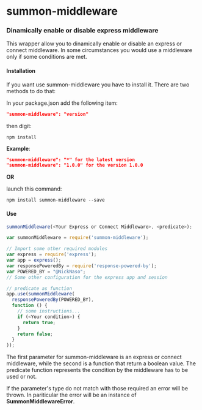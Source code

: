 # summon-middleware
### Dinamically enable or disable express middleware

This wrapper allow you to dinamically enable or disable an express or connect middleware.
In some circumstances you would use a middleware only if some conditions are
met.

#### Installation
If you want use summon-middleware you have to install it. There are two methods to do that:

In your package.json add the following item:
```json
"summon-middleware": "version"
```
then digit:
```console
npm install
```
**Example**:
```json
"summon-middleware": "*" for the latest version
"summon-middleware": "1.0.0" for the version 1.0.0
```

**OR**

launch this command:
```console
npm install summon-middleware --save
```
#### Use
```javascript
summonMiddleware(<Your Express or Connect Middleware>, <predicate>);
```

```javascript
var summonMiddleware = require('summon-middleware');

// Import some other required modules
var express = require('express');
var app = express();
var responsePoweredBy = require('response-powered-by');
var POWERED_BY = "@NickNaso";
// Some other configuration for the express app and session

// predicate as function
app.use(summonMiddleware(
  responsePoweredBy(POWERED_BY),
  function () {
    // some instructions...
    if (<Your condition>) {
      return true;
    }
    return false;
  }
));
```
The first parameter for summon-middleware is an express or connect middleware, while the
second is a function that return a boolean value. The predicate function represents the condition by the middleware has to be used or not.

If the parameter's type do not match with those required an error will be thrown. In pariticular the error will be an
instance of **SummonMiddlewareError**.